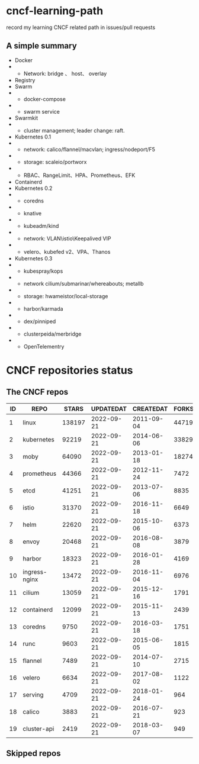 # cncf-learning-path
record my learning CNCF related path in issues/pull requests

## A simple summary
- Docker
- - Network: bridge 、 host、 overlay
- Registry
- Swarm
- - docker-compose
- - swarm service
- Swarmkit
- - cluster management; leader change: raft.
- Kubernetes 0.1
- - network: calico/flannel/macvlan; ingress/nodeport/F5
- - storage: scaleio/portworx
- - RBAC、RangeLimit、HPA、Prometheus、EFK
- Containerd
- Kubernetes 0.2
- - coredns
- - knative
- - kubeadm/kind
- - network: VLAN\istio\Keepalived VIP
- - velero、kubefed v2、VPA、Thanos
- Kubernetes 0.3
- - kubespray/kops
- - network cilium/submarinar/whereabouts; metallb
- - storage: hwameistor/local-storage
- - harbor/karmada
- - dex/pinniped
- - clusterpeida/merbridge
- - OpenTelementry

# CNCF repositories status
<!--START_SECTION:github_repos-->
## The CNCF repos
| ID |     REPO      | STARS  | UPDATEDAT  | CREATEDAT  | FORKSCOUNT |
|----|---------------|--------|------------|------------|------------|
|  1 | linux         | 138197 | 2022-09-21 | 2011-09-04 |      44719 |
|  2 | kubernetes    |  92219 | 2022-09-21 | 2014-06-06 |      33829 |
|  3 | moby          |  64090 | 2022-09-21 | 2013-01-18 |      18274 |
|  4 | prometheus    |  44366 | 2022-09-21 | 2012-11-24 |       7472 |
|  5 | etcd          |  41251 | 2022-09-21 | 2013-07-06 |       8835 |
|  6 | istio         |  31370 | 2022-09-21 | 2016-11-18 |       6649 |
|  7 | helm          |  22620 | 2022-09-21 | 2015-10-06 |       6373 |
|  8 | envoy         |  20468 | 2022-09-21 | 2016-08-08 |       3879 |
|  9 | harbor        |  18323 | 2022-09-21 | 2016-01-28 |       4169 |
| 10 | ingress-nginx |  13472 | 2022-09-21 | 2016-11-04 |       6976 |
| 11 | cilium        |  13059 | 2022-09-21 | 2015-12-16 |       1791 |
| 12 | containerd    |  12099 | 2022-09-21 | 2015-11-13 |       2439 |
| 13 | coredns       |   9750 | 2022-09-21 | 2016-03-18 |       1751 |
| 14 | runc          |   9603 | 2022-09-21 | 2015-06-05 |       1815 |
| 15 | flannel       |   7489 | 2022-09-21 | 2014-07-10 |       2715 |
| 16 | velero        |   6634 | 2022-09-21 | 2017-08-02 |       1122 |
| 17 | serving       |   4709 | 2022-09-21 | 2018-01-24 |        964 |
| 18 | calico        |   3883 | 2022-09-21 | 2016-07-21 |        923 |
| 19 | cluster-api   |   2419 | 2022-09-21 | 2018-03-07 |        949 |



## Skipped repos
<!--END_SECTION:github_repos-->
